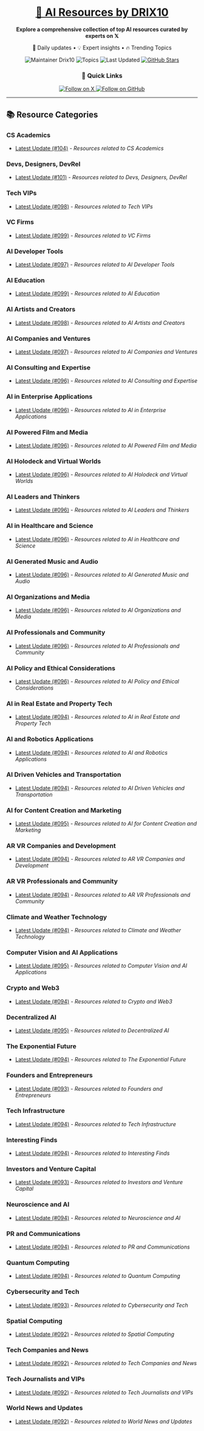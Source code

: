 
<div align="center">
  <h1><a href="https://x.com/DRIX_10_" target="_blank">🚀 AI Resources by DRIX10</a></h1>
  <p><strong>Explore a comprehensive collection of top AI resources curated by experts on 𝕏</strong></p>
  <p>🌟 Daily updates • 💡 Expert insights • 🔥 Trending Topics</p>

  <img src="https://img.shields.io/badge/Maintainer-Drix10-blue?style=for-the-badge" alt="Maintainer Drix10" />
  <img src="https://img.shields.io/badge/Topics-Everything%2C%20AI-red?style=for-the-badge" alt="Topics" />
  <img src="https://img.shields.io/github/last-commit/Drix10/ai-resources?style=for-the-badge&color=5D6D7E" alt="Last Updated" />
  <a href="https://github.com/Drix10/ai-resources"><img src="https://img.shields.io/github/stars/Drix10/ai-resources?style=for-the-badge&color=yellow" alt="GitHub Stars" /></a>

  <br>

  <h3>🌟 Quick Links</h3>
    <a href="https://x.com/DRIX_10_">
      <img src="https://img.shields.io/badge/Follow_on_𝕏-black?style=for-the-badge&logo=x&logoColor=white" alt="Follow on X" />
    </a>
    <a href="https://github.com/Drix10">
      <img src="https://img.shields.io/badge/Follow_on_GitHub-black?style=for-the-badge&logo=github&logoColor=white" alt="Follow on GitHub" />
    </a>
</div>

---

## 📚 Resource Categories

### CS Academics

*   [Latest Update (#104)](https://github.com/Drix10/ai-resources/blob/main/CS%20Academics/resources-104.md) - *Resources related to CS Academics*

### Devs, Designers, DevRel

*   [Latest Update (#101)](https://github.com/Drix10/ai-resources/blob/main/Devs%2C%20Designers%2C%20DevRel/resources-101.md) - *Resources related to Devs, Designers, DevRel*

### Tech VIPs

*   [Latest Update (#098)](https://github.com/Drix10/ai-resources/blob/main/Tech%20VIPs/resources-098.md) - *Resources related to Tech VIPs*

### VC Firms

*   [Latest Update (#099)](https://github.com/Drix10/ai-resources/blob/main/VC%20Firms/resources-099.md) - *Resources related to VC Firms*

### AI Developer Tools

*   [Latest Update (#097)](https://github.com/Drix10/ai-resources/blob/main/AI%20Developer%20Tools/resources-097.md) - *Resources related to AI Developer Tools*

### AI Education

*   [Latest Update (#099)](https://github.com/Drix10/ai-resources/blob/main/AI%20Education/resources-099.md) - *Resources related to AI Education*

### AI Artists and Creators

*   [Latest Update (#098)](https://github.com/Drix10/ai-resources/blob/main/AI%20Artists%20and%20Creators/resources-098.md) - *Resources related to AI Artists and Creators*

### AI Companies and Ventures

*   [Latest Update (#097)](https://github.com/Drix10/ai-resources/blob/main/AI%20Companies%20and%20Ventures/resources-097.md) - *Resources related to AI Companies and Ventures*

### AI Consulting and Expertise

*   [Latest Update (#096)](https://github.com/Drix10/ai-resources/blob/main/AI%20Consulting%20and%20Expertise/resources-096.md) - *Resources related to AI Consulting and Expertise*

### AI in Enterprise Applications

*   [Latest Update (#096)](https://github.com/Drix10/ai-resources/blob/main/AI%20in%20Enterprise%20Applications/resources-096.md) - *Resources related to AI in Enterprise Applications*

### AI Powered Film and Media

*   [Latest Update (#096)](https://github.com/Drix10/ai-resources/blob/main/AI%20Powered%20Film%20and%20Media/resources-096.md) - *Resources related to AI Powered Film and Media*

### AI Holodeck and Virtual Worlds

*   [Latest Update (#096)](https://github.com/Drix10/ai-resources/blob/main/AI%20Holodeck%20and%20Virtual%20Worlds/resources-096.md) - *Resources related to AI Holodeck and Virtual Worlds*

### AI Leaders and Thinkers

*   [Latest Update (#096)](https://github.com/Drix10/ai-resources/blob/main/AI%20Leaders%20and%20Thinkers/resources-096.md) - *Resources related to AI Leaders and Thinkers*

### AI in Healthcare and Science

*   [Latest Update (#096)](https://github.com/Drix10/ai-resources/blob/main/AI%20in%20Healthcare%20and%20Science/resources-096.md) - *Resources related to AI in Healthcare and Science*

### AI Generated Music and Audio

*   [Latest Update (#096)](https://github.com/Drix10/ai-resources/blob/main/AI%20Generated%20Music%20and%20Audio/resources-096.md) - *Resources related to AI Generated Music and Audio*

### AI Organizations and Media

*   [Latest Update (#096)](https://github.com/Drix10/ai-resources/blob/main/AI%20Organizations%20and%20Media/resources-096.md) - *Resources related to AI Organizations and Media*

### AI Professionals and Community

*   [Latest Update (#096)](https://github.com/Drix10/ai-resources/blob/main/AI%20Professionals%20and%20Community/resources-096.md) - *Resources related to AI Professionals and Community*

### AI Policy and Ethical Considerations

*   [Latest Update (#096)](https://github.com/Drix10/ai-resources/blob/main/AI%20Policy%20and%20Ethical%20Considerations/resources-096.md) - *Resources related to AI Policy and Ethical Considerations*

### AI in Real Estate and Property Tech

*   [Latest Update (#094)](https://github.com/Drix10/ai-resources/blob/main/AI%20in%20Real%20Estate%20and%20Property%20Tech/resources-094.md) - *Resources related to AI in Real Estate and Property Tech*

### AI and Robotics Applications

*   [Latest Update (#094)](https://github.com/Drix10/ai-resources/blob/main/AI%20and%20Robotics%20Applications/resources-094.md) - *Resources related to AI and Robotics Applications*

### AI Driven Vehicles and Transportation

*   [Latest Update (#094)](https://github.com/Drix10/ai-resources/blob/main/AI%20Driven%20Vehicles%20and%20Transportation/resources-094.md) - *Resources related to AI Driven Vehicles and Transportation*

### AI for Content Creation and Marketing

*   [Latest Update (#095)](https://github.com/Drix10/ai-resources/blob/main/AI%20for%20Content%20Creation%20and%20Marketing/resources-095.md) - *Resources related to AI for Content Creation and Marketing*

### AR VR Companies and Development

*   [Latest Update (#094)](https://github.com/Drix10/ai-resources/blob/main/AR%20VR%20Companies%20and%20Development/resources-094.md) - *Resources related to AR VR Companies and Development*

### AR VR Professionals and Community

*   [Latest Update (#094)](https://github.com/Drix10/ai-resources/blob/main/AR%20VR%20Professionals%20and%20Community/resources-094.md) - *Resources related to AR VR Professionals and Community*

### Climate and Weather Technology

*   [Latest Update (#094)](https://github.com/Drix10/ai-resources/blob/main/Climate%20and%20Weather%20Technology/resources-094.md) - *Resources related to Climate and Weather Technology*

### Computer Vision and AI Applications

*   [Latest Update (#095)](https://github.com/Drix10/ai-resources/blob/main/Computer%20Vision%20and%20AI%20Applications/resources-095.md) - *Resources related to Computer Vision and AI Applications*

### Crypto and Web3

*   [Latest Update (#094)](https://github.com/Drix10/ai-resources/blob/main/Crypto%20and%20Web3/resources-094.md) - *Resources related to Crypto and Web3*

### Decentralized AI

*   [Latest Update (#095)](https://github.com/Drix10/ai-resources/blob/main/Decentralized%20AI/resources-095.md) - *Resources related to Decentralized AI*

### The Exponential Future

*   [Latest Update (#094)](https://github.com/Drix10/ai-resources/blob/main/The%20Exponential%20Future/resources-094.md) - *Resources related to The Exponential Future*

### Founders and Entrepreneurs

*   [Latest Update (#093)](https://github.com/Drix10/ai-resources/blob/main/Founders%20and%20Entrepreneurs/resources-093.md) - *Resources related to Founders and Entrepreneurs*

### Tech Infrastructure

*   [Latest Update (#094)](https://github.com/Drix10/ai-resources/blob/main/Tech%20Infrastructure/resources-094.md) - *Resources related to Tech Infrastructure*

### Interesting Finds

*   [Latest Update (#094)](https://github.com/Drix10/ai-resources/blob/main/Interesting%20Finds/resources-094.md) - *Resources related to Interesting Finds*

### Investors and Venture Capital

*   [Latest Update (#093)](https://github.com/Drix10/ai-resources/blob/main/Investors%20and%20Venture%20Capital/resources-093.md) - *Resources related to Investors and Venture Capital*

### Neuroscience and AI

*   [Latest Update (#094)](https://github.com/Drix10/ai-resources/blob/main/Neuroscience%20and%20AI/resources-094.md) - *Resources related to Neuroscience and AI*

### PR and Communications

*   [Latest Update (#094)](https://github.com/Drix10/ai-resources/blob/main/PR%20and%20Communications/resources-094.md) - *Resources related to PR and Communications*

### Quantum Computing

*   [Latest Update (#094)](https://github.com/Drix10/ai-resources/blob/main/Quantum%20Computing/resources-094.md) - *Resources related to Quantum Computing*

### Cybersecurity and Tech

*   [Latest Update (#093)](https://github.com/Drix10/ai-resources/blob/main/Cybersecurity%20and%20Tech/resources-093.md) - *Resources related to Cybersecurity and Tech*

### Spatial Computing

*   [Latest Update (#092)](https://github.com/Drix10/ai-resources/blob/main/Spatial%20Computing/resources-092.md) - *Resources related to Spatial Computing*

### Tech Companies and News

*   [Latest Update (#092)](https://github.com/Drix10/ai-resources/blob/main/Tech%20Companies%20and%20News/resources-092.md) - *Resources related to Tech Companies and News*

### Tech Journalists and VIPs

*   [Latest Update (#092)](https://github.com/Drix10/ai-resources/blob/main/Tech%20Journalists%20and%20VIPs/resources-092.md) - *Resources related to Tech Journalists and VIPs*

### World News and Updates

*   [Latest Update (#092)](https://github.com/Drix10/ai-resources/blob/main/World%20News%20and%20Updates/resources-092.md) - *Resources related to World News and Updates*

